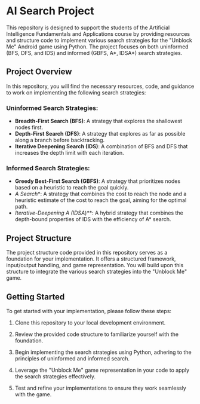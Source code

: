 # AI Search Project
This repository is designed to support the students of the Artificial Intelligence Fundamentals and Applications course by providing resources and structure code to implement various search strategies for the "Unblock Me" Android game using Python. The project focuses on both uninformed (BFS, DFS, and IDS) and informed (GBFS, A*, IDSA*) search strategies.

## Project Overview

In this repository, you will find the necessary resources, code, and guidance to work on implementing the following search strategies:

### Uninformed Search Strategies:
- **Breadth-First Search (BFS)**: A strategy that explores the shallowest nodes first.
- **Depth-First Search (DFS)**: A strategy that explores as far as possible along a branch before backtracking.
- **Iterative Deepening Search (IDS)**: A combination of BFS and DFS that increases the depth limit with each iteration.

### Informed Search Strategies:
- **Greedy Best-First Search (GBFS)**: A strategy that prioritizes nodes based on a heuristic to reach the goal quickly.
- **A* Search**: A strategy that combines the cost to reach the node and a heuristic estimate of the cost to reach the goal, aiming for the optimal path.
- **Iterative-Deepening A* (IDSA*)**: A hybrid strategy that combines the depth-bound properties of IDS with the efficiency of A* search.

## Project Structure

The project structure code provided in this repository serves as a foundation for your implementation. It offers a structured framework, input/output handling, and game representation. You will build upon this structure to integrate the various search strategies into the "Unblock Me" game.

## Getting Started

To get started with your implementation, please follow these steps:

1. Clone this repository to your local development environment.

2. Review the provided code structure to familiarize yourself with the foundation.

3. Begin implementing the search strategies using Python, adhering to the principles of uninformed and informed search.

4. Leverage the "Unblock Me" game representation in your code to apply the search strategies effectively.

5. Test and refine your implementations to ensure they work seamlessly with the game.
